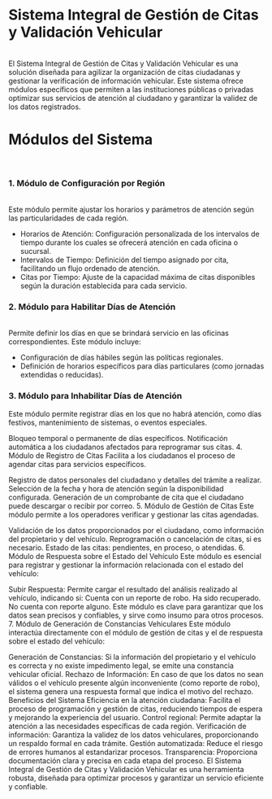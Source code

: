 <h1>Sistema Integral de Gestión de Citas y Validación Vehicular</h1><br>
El Sistema Integral de Gestión de Citas y Validación Vehicular es una solución diseñada para agilizar la organización de citas ciudadanas y gestionar la verificación de información vehicular. Este sistema ofrece módulos específicos que permiten a las instituciones públicas o privadas optimizar sus servicios de atención al ciudadano y garantizar la validez de los datos registrados.
<br>
<h1>Módulos del Sistema</h1><br>
<h3>1. Módulo de Configuración por Región</h3><br>
Este módulo permite ajustar los horarios y parámetros de atención según las particularidades de cada región.

* Horarios de Atención: Configuración personalizada de los intervalos de tiempo durante los cuales se ofrecerá atención en cada oficina o sucursal.
* Intervalos de Tiempo: Definición del tiempo asignado por cita, facilitando un flujo ordenado de atención.
* Citas por Tiempo: Ajuste de la capacidad máxima de citas disponibles según la duración establecida para cada servicio.
<h3>2. Módulo para Habilitar Días de Atención</h3><br>
Permite definir los días en que se brindará servicio en las oficinas correspondientes. Este módulo incluye:

* Configuración de días hábiles según las políticas regionales.
* Definición de horarios específicos para días particulares (como jornadas extendidas o reducidas).
<h3>3. Módulo para Inhabilitar Días de Atención</h3>
Este módulo permite registrar días en los que no habrá atención, como días festivos, mantenimiento de sistemas, o eventos especiales.

Bloqueo temporal o permanente de días específicos.
Notificación automática a los ciudadanos afectados para reprogramar sus citas.
4. Módulo de Registro de Citas
Facilita a los ciudadanos el proceso de agendar citas para servicios específicos.

Registro de datos personales del ciudadano y detalles del trámite a realizar.
Selección de la fecha y hora de atención según la disponibilidad configurada.
Generación de un comprobante de cita que el ciudadano puede descargar o recibir por correo.
5. Módulo de Gestión de Citas
Este módulo permite a los operadores verificar y gestionar las citas agendadas.

Validación de los datos proporcionados por el ciudadano, como información del propietario y del vehículo.
Reprogramación o cancelación de citas, si es necesario.
Estado de las citas: pendientes, en proceso, o atendidas.
6. Módulo de Respuesta sobre el Estado del Vehículo
Este módulo es esencial para registrar y gestionar la información relacionada con el estado del vehículo:

Subir Respuesta: Permite cargar el resultado del análisis realizado al vehículo, indicando si:
Cuenta con un reporte de robo.
Ha sido recuperado.
No cuenta con reporte alguno.
Este módulo es clave para garantizar que los datos sean precisos y confiables, y sirve como insumo para otros procesos.
7. Módulo de Generación de Constancias Vehiculares
Este módulo interactúa directamente con el módulo de gestión de citas y el de respuesta sobre el estado del vehículo:

Generación de Constancias: Si la información del propietario y el vehículo es correcta y no existe impedimento legal, se emite una constancia vehicular oficial.
Rechazo de Información: En caso de que los datos no sean válidos o el vehículo presente algún inconveniente (como reporte de robo), el sistema genera una respuesta formal que indica el motivo del rechazo.
Beneficios del Sistema
Eficiencia en la atención ciudadana: Facilita el proceso de programación y gestión de citas, reduciendo tiempos de espera y mejorando la experiencia del usuario.
Control regional: Permite adaptar la atención a las necesidades específicas de cada región.
Verificación de información: Garantiza la validez de los datos vehiculares, proporcionando un respaldo formal en cada trámite.
Gestión automatizada: Reduce el riesgo de errores humanos al estandarizar procesos.
Transparencia: Proporciona documentación clara y precisa en cada etapa del proceso.
El Sistema Integral de Gestión de Citas y Validación Vehicular es una herramienta robusta, diseñada para optimizar procesos y garantizar un servicio eficiente y confiable.
